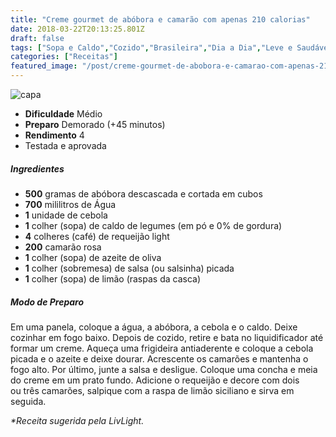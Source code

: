 ```yaml
---
title: "Creme gourmet de abóbora e camarão com apenas 210 calorias"
date: 2018-03-22T20:13:25.801Z
draft: false
tags: ["Sopa e Caldo","Cozido","Brasileira","Dia a Dia","Leve e Saudável"]
categories: ["Receitas"]
featured_image: "/post/creme-gourmet-de-abobora-e-camarao-com-apenas-210-calorias.ad14d7c6.jpg"
---
```


![capa](/post/creme-gourmet-de-abobora-e-camarao-com-apenas-210-calorias.ad14d7c6.jpg)

*   **Dificuldade** Médio
*   **Preparo** Demorado (+45 minutos)
*   **Rendimento** 4
*   Testada e aprovada
    

##### Ingredientes

*   **500** gramas de abóbora descascada e cortada em cubos
*   **700** mililitros de Água
*   **1** unidade de cebola
*   **1** colher (sopa) de caldo de legumes (em pó e 0% de gordura)
*   **4** colheres (café) de requeijão light
*   **200** camarão rosa
*   **1** colher (sopa) de azeite de oliva
*   **1** colher (sobremesa) de salsa (ou salsinha) picada
*   **1** colher (sopa) de limão (raspas da casca)

##### Modo de Preparo

Em uma panela, coloque a água, a abóbora, a cebola e o caldo. Deixe cozinhar em fogo baixo. Depois de cozido, retire e bata no liquidificador até formar um creme. Aqueça uma frigideira antiaderente e coloque a cebola picada e o azeite e deixe dourar. Acrescente os camarões e mantenha o fogo alto. Por último, junte a salsa e desligue. Coloque uma concha e meia do creme em um prato fundo. Adicione o requeijão e decore com dois ou três camarões, salpique com a raspa de limão siciliano e sirva em seguida.

_*Receita sugerida pela LivLight._
